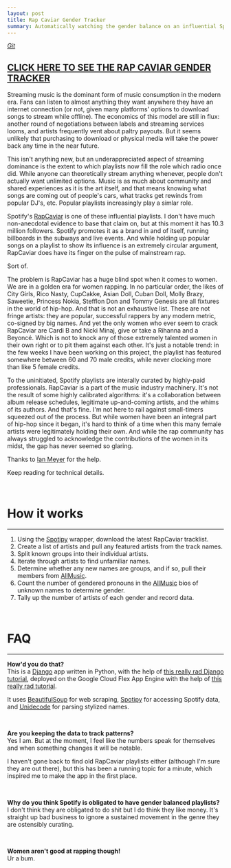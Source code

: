```yaml
---
layout: post
title: Rap Caviar Gender Tracker
summary: Automatically watching the gender balance on an influential Spotify playlist.
---
```

_[Git](https://github.com/afriedman412/rcg_full)_   
<h2><a href="https://rcg-live.appspot.com/">CLICK HERE TO SEE THE RAP CAVIAR GENDER TRACKER</a></h2>   
Streaming music is the dominant form of music consumption in the modern era. Fans can listen to almost anything they want anywhere they have an internet connection (or not, given many platforms' options to download songs to stream while offline). The economics of this model are still in flux: another round of negotiations between labels and streaming services looms, and artists frequently vent about paltry payouts. But it seems unlikely that purchasing to download or physical media will take the power back any time in the near future.   

This isn't anything new, but an underappreciated aspect of streaming dominance is the extent to which playlists now fill the role which radio once did. While anyone can theoretically stream anything whenever, people don't actually want unlimited options. Music is as much about community and shared experiences as it is the art itself, and that means knowing what songs are coming out of people's cars, what tracks get rewinds from popular DJ's, etc. Popular playlists increasingly play a simlar role.   

Spotify's [RapCaviar](https://open.spotify.com/user/spotify/playlist/37i9dQZF1DX0XUsuxWHRQd?si=FhuE4m2IREWgQZ520vumvA) is one of these influential playlists. I don't have much non-anecdotal evidence to base that claim on, but at this moment it has 10.3 million followers. Spotify promotes it as a brand in and of itself, running billboards in the subways and live events. And while holding up popular songs on a playlist to show its influence is an extremely circular argument, RapCaviar does have its finger on the pulse of mainstream rap.   

Sort of.   

The problem is RapCaviar has a huge blind spot when it comes to women. We are in a golden era for women rapping. In no particular order, the likes of City Girls, Rico Nasty, CupCakke, Asian Doll, Cuban Doll, Molly Brazy, Saweetie, Princess Nokia, Stefflon Don and Tommy Genesis are all fixtures in the world of hip-hop. And that is not an exhaustive list. These are not fringe artists: they are popular, successful rappers by any modern metric, co-signed by big names. And yet the only women who ever seem to crack RapCaviar are Cardi B and Nicki Minaj, give or take a Rihanna and a Beyoncé. Which is not to knock any of those extremely talented women in their own right or to pit them against each other. It's just a notable trend: in the few weeks I have been working on this project, the playlist has featured somewhere between 60 and 70 male credits, while never clocking more than like 5 female credits.   

To the uninitiated, Spotify playlists are interally curated by highly-paid professionals. RapCaviar is a part of the music industry machinery. It's not the result of some highly calibrated algorithms: it's a collaboration between album release schedules, legitimate up-and-coming artists, and the whims of its authors. And that's fine. I'm not here to rail against small-timers squeezed out of the process. But while women have been an integral part of hip-hop since it began, it's hard to think of a time when this many female artists were legitimately holding their own. And while the rap community has always struggled to acknowledge the contributions of the women in its midst, the gap has never seemed so glaring.   

Thanks to [Ian Meyer](https://github.com/imeyer) for the help.   

Keep reading for technical details.   

<br>

# How it works
---
<ol>
	<li>Using the <a href="https://spotipy.readthedocs.io/en/latest/">Spotipy</a> wrapper, download the latest RapCaviar tracklist.</li>
	<li>Create a list of artists and pull any featured artists from the track names.</li>
	<li>Split known groups into their individual artists.</li>
	<li>Iterate through artists to find unfamiliar names.</li>
	<li>Determine whether any new names are groups, and if so, pull their members from <a href="http://allmusic.com">AllMusic</a>.</li>
	<li>Count the number of gendered pronouns in the <a href="http://allmusic.com">AllMusic</a> bios of unknown names to determine gender.</li>
	<li>Tally up the number of artists of each gender and record data.</li>
</ol>

<br>

# FAQ
---
<strong>How'd you do that?</strong>  
This is a [Django](https://www.djangoproject.com/) app written in Python, with the help of [this really rad Django tutorial](https://docs.djangoproject.com/en/2.1/intro/tutorial01/), deployed on the Google Cloud Flex App Engine with the help of [this really rad tutorial](https://codeburst.io/beginners-guide-to-deploying-a-django-postgresql-project-on-google-cloud-s-flexible-app-engine-e3357b601b91).  

It uses [BeautifulSoup](https://www.crummy.com/software/BeautifulSoup/) for web scraping, [Spotipy](https://spotipy.readthedocs.io/en/latest/) for accessing Spotify data, and [Unidecode](https://pypi.org/project/Unidecode/) for parsing stylized names.

<br>

<strong>Are you keeping the data to track patterns?</strong>  
Yes I am. But at the moment, I feel like the numbers speak for themselves and when something changes it will be notable.  

I haven't gone back to find old RapCaviar playlists either (although I'm sure they are out there), but this has been a running topic for a minute, which inspired me to make the app in the first place.

<br>

<strong>Why do you think Spotify is obligated to have gender balanced playlists?</strong>  
I don't think they are obligated to do shit but I do think they like money. It's straight up bad business to ignore a sustained movement in the genre they are ostensibly curating.

<br>

<strong>Women aren't good at rapping though!</strong>  
Ur a bum.
